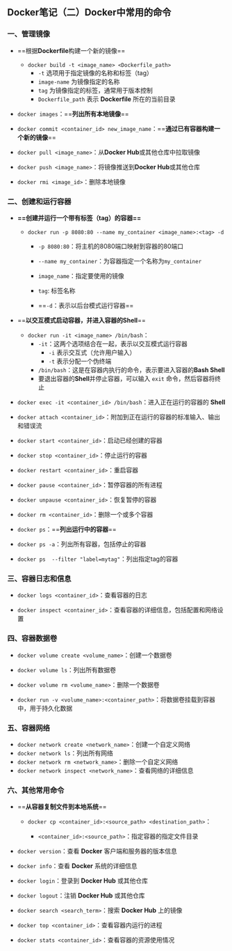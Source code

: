 ## Docker笔记（二）Docker中常用的命令

### 一、管理镜像

- ==根据**Dockerfile**构建一个新的镜像==
  - `docker build -t <image_name> <Dockerfile_path>`
    - `-t` 选项用于指定镜像的名称和标签（tag）
    - `image-name` 为镜像指定的名称
    - `tag` 为镜像指定的标签，通常用于版本控制
    - `Dockerfile_path` 表示 **Dockerfile** 所在的当前目录 <!--默认找dockerfile这个文件-->

- `docker images`：==**列出所有本地镜像**==
- `docker commit <container_id> new_image_name`：==**通过已有容器构建一个新的镜像**==
- `docker pull <image_name>`：从**Docker Hub**或其他仓库中拉取镜像
- `docker push <image_name>`：将镜像推送到**Docker Hub**或其他仓库
- `docker rmi <image_id>`：删除本地镜像

### 二、创建和运行容器

- **==创建并运行一个带有标签（tag）的容器==**

  - `docker run -p 8080:80 --name my_container <image_name>:<tag> -d  `

    - `-p 8080:80`：将主机的8080端口映射到容器的80端口

    - `--name my_container`：为容器指定一个名称为`my_container`

       <!--没有指定名字就会生成一个随机名字-->

    - `image_name`：指定要使用的镜像

    - `tag`: 标签名称

    - ==`-d`：表示以后台模式运行容器==

      <!--`-d` 或 `--detach`: 这个选项告诉Docker在后台以守护进程方式运行容器，而不会将容器的标准输入（stdin）、标准输出（stdout）和标准错误（stderr）连接到终端-->

- ==**以交互模式启动容器，并进入容器的Shell**== <!--像ssh连接访问远端服务器-->

  - `docker run -it <image_name> /bin/bash`：
    - `-it`：这两个选项结合在一起，表示以交互模式运行容器
      -  `-i` 表示交互式（允许用户输入）
      -  `-t` 表示分配一个伪终端
    - `/bin/bash`：这是在容器内执行的命令，表示要进入容器的**Bash Shell**
    - 要退出容器的**Shell**并停止容器，可以输入 `exit` 命令，然后容器将终止

- `docker exec -it <container_id> /bin/bash`：进入正在运行的容器的 **Shell**

- `docker attach <container_id>`：附加到正在运行的容器的标准输入、输出和错误流

- `docker start <container_id>`：启动已经创建的容器

- `docker stop <container_id>`：停止运行的容器

- `docker restart <container_id>`：重启容器

- `docker pause <container_id>`：暂停容器的所有进程

- `docker unpause <container_id>`：恢复暂停的容器

- `docker rm <container_id>`：删除一个或多个容器

- `docker ps`：==**列出运行中的容器**==

- `docker ps -a`：列出所有容器，包括停止的容器

- `docker ps  --filter "label=mytag"`：列出指定tag的容器

### 三、容器日志和信息

- `docker logs <container_id>`：查看容器的日志

- `docker inspect <container_id>`：查看容器的详细信息，包括配置和网络设置

### 四、容器数据卷

- `docker volume create <volume_name>`：创建一个数据卷
- `docker volume ls`：列出所有数据卷
- `docker volume rm <volume_name>`：删除一个数据卷

- `docker run -v <volume_name>:<container_path>`：将数据卷挂载到容器中，用于持久化数据

### 五、容器网络

- `docker network create <network_name>`：创建一个自定义网络
- `docker network ls`：列出所有网络
- `docker network rm <network_name>`：删除一个自定义网络
- `docker network inspect <network_name>`：查看网络的详细信息

### 六、其他常用命令

- ==**从容器复制文件到本地系统**==

  - `docker cp <container_id>:<source_path> <destination_path>`：

    - `<container_id>:<source_path>`：指定容器的指定文件目录 

      <!--container_id是容器id不是容器name-->

- `docker version`：查看 **Docker** 客户端和服务器的版本信息

- `docker info`：查看 **Docker** 系统的详细信息

- `docker login`：登录到 **Docker Hub** 或其他仓库

- `docker logout`：注销 **Docker Hub** 或其他仓库

- `docker search <search_term>`：搜索 **Docker Hub** 上的镜像

- `docker top <container_id>`：查看容器内运行的进程

- `docker stats <container_id>`：查看容器的资源使用情况